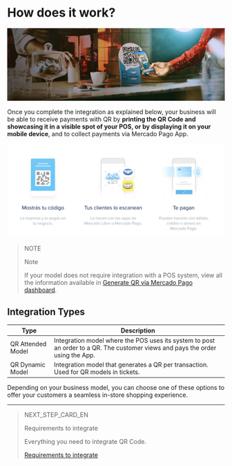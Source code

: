 # How does it work?

![Pagos QR Mercado Pago](/images/mobile/qr_mla2.es.png)

Once you complete the integration as explained below, your business will be able to receive payments with QR by **printing the QR Code and showcasing it in a visible spot of your POS, or by displaying it on your mobile device**, and to collect payments via Mercado Pago App.

![QR Flow](/images/mobile/qr_flujo.es.png)

> NOTE
>
> Note
>
> If your model does not require integration with a POS system, view all the information available in [Generate QR via Mercado Pago dashboard](https://www.mercadopago[FAKER][URL][DOMAIN]/developers/en/docs/qr-code/how-to/integrations-front).

## Integration Types

| Type | Description |
| --- | --- |
| QR Attended Model | Integration model where the POS uses its system to post an order to a QR. The customer views and pays the order using the App.  |
| QR Dynamic Model  | Integration model that generates a QR per transaction. Used for QR models in tickets.  |

Depending on your business model, you can choose one of these options to offer your customers a seamless in-store shopping experience.

---

> NEXT_STEP_CARD_EN
>
> Requirements to integrate
>
> Everything you need to integrate QR Code.
>
> [Requirements to integrate](https://www.mercadopago[FAKER][URL][DOMAIN]/developers/en/docs/qr-code/pre-requisites)